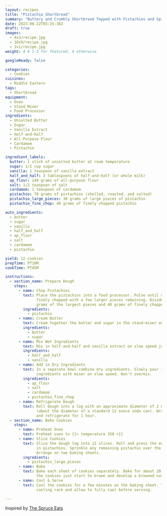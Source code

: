 ```yaml
---
layout: recipes
title: "Pistachio Shortbread"
summary: "Buttery and Crumbly Shortbread Topped with Pistachios and Spiced with Cardamom"
date: 2023-08-22T03:25:38Z
draft: true
images:
  - 4x3/recipe.jpg
  - 16x9/recipe.jpg
  - 1x1/recipe.jpg
weight: 4 # 1-3 for featured, 4 otherwise

googleReady: false

categories:
  - Cookies
cuisines:
  - Middle Eastern
tags:
  - Shortbread
equipment:
  - Oven
  - Stand Mixer
  - Food Processor
ingredients:
  - Unsalted Butter
  - Sugar
  - Vanilla Extract
  - Half-and-Half
  - All-Purpose Flour
  - Cardamom
  - Pistachio

ingredient_labels:
  butter: 1 stick of unsalted butter at room temperature
  sugar: 1/2 cup sugar
  vanilla: 1 teaspoon of vanilla extract
  half_and_half: 3 tablespoons of half-and-half (or whole milk)
  ap_flour: 240 grams of all-purpose flour
  salt: 1/2 teaspoon of salt
  cardamom: 1 teaspoon of cardamom
  pistachio: 70 grams of pistachios (shelled, roasted, and salted)
  pistachio_large_pieces: 30 grams of large pieces of pistachio
  pistachio_fine_chop: 40 grams of finely chopped pistachio

auto_ingredients:
  - butter
  - sugar
  - vanilla
  - half_and_half
  - ap_flour
  - salt
  - cardamom
  - pistachio

yield: 12 cookies
prepTime: PT10M
cookTime: PT45M

instructions:
  - section_name: Prepare Dough
    steps:
      - name: Chop Pistachios
        text: Place the pistachios into a food processor. Pulse until most nuts are 
              finely chopped with a few larger pieces remaining. Divide into 30 
              grams of the largest pieces and 40 grams of finely chopped nuts.
        ingredients:
          - pistachio
      - name: Cream Butter
        text: Cream together the butter and sugar in the stand-mixer on medium-high speed.
        ingredients:
          - butter
          - sugar
      - name: Mix Wet Ingredients
        text: Mix in half-and-half and vanilla extract on slow speed just until combined.
        ingredients:
          - half_and_half
          - vanilla
      - name: Add in Dry Ingredients
        text: In a separate bowl combine dry ingredients. Slowly pour in to the wet 
              ingredients with mixer on slow speed. Don't overmix.
        ingredients:
          - ap_flour
          - salt
          - cardamom
          - pistachio_fine_chop
      - name: Refrigerate Dough
        text: Roll dough into a log with an approximate diameter of 2 & 1/2 inches
              (about the diameter of a standard 12 ounce soda can). Wrap in plastic wrap
              and refrigerate for 1 hour.
  - section_name: Bake Cookies
    steps:
      - name: Preheat Oven
        text: Preheat oven to {{< temperature 350 >}}
      - name: Slice Cookies
        text: Slice the dough log into 12 slices. Roll and press the edge of each cookie 
              in pistachios. Sprinkle any remaining pistachio over the top of the cookies.
              Arrange on two baking sheets.
        ingredients:
          - pistachio_large_pieces
      - name: Bake
        text: Bake each sheet of cookies separately. Bake for about 20 minutes until
              the cookies just start to brown and develop a browned nut scent.
      - name: Cool & Serve
        text: Cool the cookies for a few minutes on the baking sheet. Transfer to a
              cooling rack and allow to fully cool before serving.

---
```


Inspired by [The Spruce Eats](https://www.thespruceeats.com/pistachio-cardamom-cookies-2355753)
